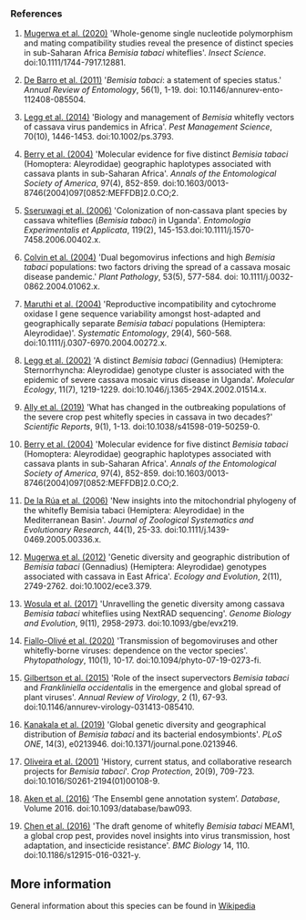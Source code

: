 ### References
1. [Mugerwa et al. (2020)](https://dx.doi.org/https://doi.org/10.1111/1744-7917.12881) 'Whole-genome single nucleotide polymorphism and mating compatibility studies reveal the presence of distinct species in sub-Saharan Africa *Bemisia tabaci* whiteflies'. *Insect Science*. doi:10.1111/1744-7917.12881.
2. [De Barro et al. (2011)](https://dx.doi.org/10.1146/annurev-ento-112408-085504) '*Bemisia tabaci*: a statement of species status.' *Annual Review of Entomology*, 56(1), 1-19. doi: 10.1146/annurev-ento-112408-085504.
3. [Legg et al. (2014)](https://doi.org/10.1002/ps.3793) 'Biology and management of *Bemisia* whitefly vectors of cassava virus pandemics in Africa'. *Pest Management Science*, 70(10), 1446-1453. doi:10.1002/ps.3793.
4. [Berry et al. (2004)](https://doi.org/10.1603/0013-8746(2004)097[0852:MEFFDB]2.0.CO;2) 'Molecular evidence for five distinct *Bemisia tabaci* (Homoptera: Aleyrodidae) geographic haplotypes associated with cassava plants in sub-Saharan Africa'. *Annals of the Entomological Society of America*, 97(4), 852-859. doi:10.1603/0013-8746(2004)097[0852:MEFFDB]2.0.CO;2.
5. [Sseruwagi et al. (2006)](https://doi.org/10.1111/j.1570-7458.2006.00402.x) 'Colonization of non‐cassava plant species by cassava whiteflies (*Bemisia tabaci*) in Uganda'. *Entomologia Experimentalis et Applicata*, 119(2), 145-153.doi:10.1111/j.1570-7458.2006.00402.x. 
6.  [Colvin et al. (2004)](https://dx.doi.org/https://doi.org/10.1111/j.0032-0862.2004.01062.x) 'Dual begomovirus infections and high *Bemisia tabaci* populations: two factors driving the spread of a cassava mosaic disease pandemic.' *Plant Pathology*, 53(5), 577-584. doi: 10.1111/j.0032-0862.2004.01062.x.
7. [Maruthi et al. (2004)](https://dx.doi.org/10.1111/j.0307-6970.2004.00272.x) 'Reproductive incompatibility and cytochrome oxidase I gene sequence variability amongst host-adapted and geographically separate *Bemisia tabaci* populations (Hemiptera: Aleyrodidae)'. *Systematic Entomology*, 29(4), 560-568. doi:10.1111/j.0307-6970.2004.00272.x.
8. [Legg et al. (2002)](https://dx.doi.org/https://doi.org/10.1046/j.1365-294X.2002.01514.x) 'A distinct *Bemisia tabaci* (Gennadius) (Hemiptera: Sternorrhyncha: Aleyrodidae) genotype cluster is associated with the epidemic of severe cassava mosaic virus disease in Uganda'. *Molecular Ecology*, 11(7), 1219-1229. doi:10.1046/j.1365-294X.2002.01514.x.
9. [Ally et al. (2019)](https://dx.doi.org/10.1038/s41598-019-50259-0) 'What has changed in the outbreaking populations of the severe crop pest whitefly species in cassava in two decades?' *Scientific Reports*, 9(1), 1-13. doi:10.1038/s41598-019-50259-0.
10. [Berry et al. (2004)](https://doi.org/10.1603/0013-8746(2004)097[0852:MEFFDB]2.0.CO;2) 'Molecular evidence for five distinct *Bemisia tabaci* (Homoptera: Aleyrodidae) geographic haplotypes associated with cassava plants in sub-Saharan Africa'. *Annals of the Entomological Society of America*, 97(4), 852-859. doi:10.1603/0013-8746(2004)097[0852:MEFFDB]2.0.CO;2.
11. [De la Rúa et al. (2006)](https://doi.org/10.1111/j.1439-0469.2005.00336.x) 'New insights into the mitochondrial phylogeny of the whitefly Bemisia tabaci (Hemiptera: Aleyrodidae) in the Mediterranean Basin'. *Journal of Zoological Systematics and Evolutionary Research*, 44(1), 25-33. doi:10.1111/j.1439-0469.2005.00336.x.
12. [Mugerwa et al. (2012)](https://doi.org/10.1002/ece3.379) 'Genetic diversity and geographic distribution of *Bemisia tabaci* (Gennadius) (Hemiptera: Aleyrodidae) genotypes associated with cassava in East Africa'. *Ecology and Evolution*, 2(11), 2749-2762. doi:10.1002/ece3.379.
13. [Wosula et al. (2017)](https://doi.org/10.1093/gbe/evx219) 'Unravelling the genetic diversity among cassava *Bemisia tabaci* whiteflies using NextRAD sequencing'. *Genome Biology and Evolution*, 9(11), 2958-2973. doi:10.1093/gbe/evx219.
14. [Fiallo-Olivé et al. (2020)](https://dx.doi.org/10.1094/phyto-07-19-0273-fi) 'Transmission of begomoviruses and other whitefly-borne viruses: dependence on the vector species'. *Phytopathology*, 110(1), 10-17. doi:10.1094/phyto-07-19-0273-fi.
15. [Gilbertson et al. (2015)](https://doi.org/10.1146/annurev-virology-031413-085410) 'Role of the insect supervectors *Bemisia tabaci* and *Frankliniella occidentalis* in the emergence and global spread of plant viruses'. *Annual Review of Virology*, 2 (1), 67-93. doi:10.1146/annurev-virology-031413-085410.
16. [Kanakala et al. (2019)](https://dx.doi.org/10.1371/journal.pone.0213946) 'Global genetic diversity and geographical distribution of *Bemisia tabaci* and its bacterial endosymbionts'. *PLoS ONE*, 14(3), e0213946. doi:10.1371/journal.pone.0213946.
17. [Oliveira et al. (2001)](https://doi.org/10.1016/S0261-2194(01)00108-9) 'History, current status, and collaborative research projects for *Bemisia tabaci*'. *Crop Protection*, 20(9), 709-723. doi:10.1016/S0261-2194(01)00108-9.

18. [Aken et al. (2016)](https://academic.oup.com/database/article/doi/10.1093/database/baw093/2630475) ‘The Ensembl gene annotation system’. *Database*, Volume 2016. doi:10.1093/database/baw093.
19. [Chen et al. (2016)](https://doi.org/10.1186/s12915-016-0321-y) 'The draft genome of whitefly *Bemisia tabaci* MEAM1, a global crop pest, provides novel insights into virus transmission, host adaptation, and insecticide resistance'. *BMC Biology* 14, 110. doi:10.1186/s12915-016-0321-y.

**More information**
------------------------
General information about this species can be found in [Wikipedia](https://en.wikipedia.org/wiki/Whitefly)
